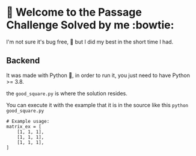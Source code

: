 # 👋 Welcome to the Passage Challenge Solved by me :bowtie:

I'm not sure it's bug free, :ant: but I did my best in the short time I had.


## Backend

It was made with Python :snake:, in order to run it, you just need to have Python >= 3.8.

the `good_square.py` is where the solution resides. 

You can execute it with the example that it is in the source like this
`python good_square.py`

```
# Example usage:
matrix_ex = [
    [1, 1, 1],
    [1, 1, 1],
    [1, 1, 1],
]
``` 


